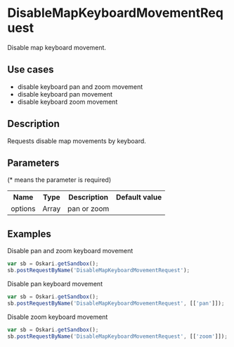 # DisableMapKeyboardMovementRequest

Disable map keyboard movement.

## Use cases

- disable keyboard pan and zoom movement
- disable keyboard pan movement
- disable keyboard zoom movement

## Description

Requests disable map movements by keyboard.

## Parameters

(* means the parameter is required)

<table class="table">
<tr>
  <th> Name</th><th> Type</th><th> Description</th><th> Default value</th>
</tr>
<tr>
  <td> options </td><td> Array </td><td> pan or zoom</td><td> </td>
</tr>

</table>

## Examples

Disable pan and zoom keyboard movement
```javascript
var sb = Oskari.getSandbox();
sb.postRequestByName('DisableMapKeyboardMovementRequest');
```

Disable pan keyboard movement
```javascript
var sb = Oskari.getSandbox();
sb.postRequestByName('DisableMapKeyboardMovementRequest', [['pan']]);
```

Disable zoom keyboard movement
```javascript
var sb = Oskari.getSandbox();
sb.postRequestByName('DisableMapKeyboardMovementRequest', [['zoom']]);
```
